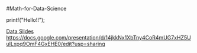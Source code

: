 #Math-for-Data-Science


printf("Hello!!");

[Data Slides
](https://docs.google.com/presentation/d/14jkkNx1XbTny4CoR4mUG7xHZ5UuILxpq9OmF4GxEHE0/edit?usp=sharing)https://docs.google.com/presentation/d/14jkkNx1XbTny4CoR4mUG7xHZ5UuILxpq9OmF4GxEHE0/edit?usp=sharing
